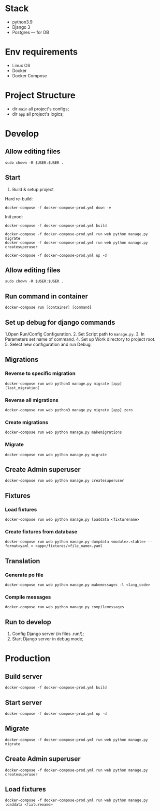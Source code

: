 # Stack
- python3.9
- Django 3
- Postgres — for DB

# Env requirements
- Linux OS
- Docker
- Docker Compose

# Project Structure
- dir `main` all project's configs;
- dir `app` all project's logics;

# Develop

## Allow editing files
```shell
sudo chown -R $USER:$USER .
```

## Start
1. Build & setup project

Hard re-build:
```shell
docker-compose -f docker-compose-prod.yml down -v
```

Init prod:
```shell
docker-compose -f docker-compose-prod.yml build

docker-compose -f docker-compose-prod.yml run web python manage.py migrate
docker-compose -f docker-compose-prod.yml run web python manage.py createsuperuser

docker-compose -f docker-compose-prod.yml up -d
```

## Allow editing files
```shell
sudo chown -R $USER:$USER .
```

## Run command in container
```shell
docker-compose run [container] [command]
```

## Set up debug for django commands

1.Open Run/Config Configuration.
2. Set Script path to `manage.py`.
3. In Parameters set name of command.
4. Set up Work directory to project root.
5. Select new configuration and run Debug.

## Migrations

### Reverse to specific migration
```shell
docker-compose run web python3 manage.py migrate [app] [last_migration]
```

### Reverse all migrations
```shell
docker-compose run web python3 manage.py migrate [app] zero
```

### Create migrations
```shell
docker-compose run web python manage.py makemigrations
```

### Migrate
```shell
docker-compose run web python manage.py migrate
```

## Create Admin superuser
```shell
docker-compose run web python manage.py createsuperuser
```

## Fixtures

### Load fixtures
```shell
docker-compose run web python manage.py loaddata <fixturename>
```

### Create fixtures from database
```shell
docker-compose run web python manage.py dumpdata <module>.<table> --format=yaml > <app>/fixtures/<file_name>.yaml
```

## Translation

### Generate po file
```shell
docker-compose run web python manage.py makemessages -l <lang_code>
```

### Compile messages
```shell
docker-compose run web python manage.py compilemessages
```

## Run to develop
1. Config Django server (in files .run/);
2. Start Django server in debug mode;

# Production

## Build server
```shell
docker-compose -f docker-compose-prod.yml build
```

## Start server
```shell
docker-compose -f docker-compose-prod.yml up -d
```

## Migrate
```shell
docker-compose -f docker-compose-prod.yml run web python manage.py migrate
```

## Create Admin superuser
```shell
docker-compose -f docker-compose-prod.yml run web python manage.py createsuperuser
```

## Load fixtures
```shell
docker-compose -f docker-compose-prod.yml run web python manage.py loaddata <fixturename>
```

